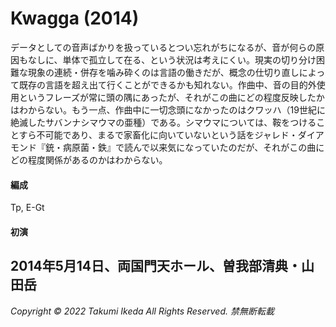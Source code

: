 # Kwagga (2014)

データとしての音声ばかりを扱っているとつい忘れがちになるが、音が何らの原因もなしに、単体で孤立して在る、という状況は考えにくい。現実の切り分け困難な現象の連続・併存を噛み砕くのは言語の働きだが、概念の仕切り直しによって既存の言語を超え出て行くことができるかも知れない。作曲中、音の目的外使用というフレーズが常に頭の隅にあったが、それがこの曲にどの程度反映したかはわからない。もう一点、作曲中に一切念頭になかったのはクワッハ（19世紀に絶滅したサバンナシマウマの亜種）である。シマウマについては、鞍をつけることすら不可能であり、まるで家畜化に向いていないという話をジャレド・ダイアモンド『銃・病原菌・鉄』で読んで以来気になっていたのだが、それがこの曲にどの程度関係があるのかはわからない。

#### 編成
Tp, E-Gt

#### 初演
2014年5月14日、両国門天ホール、曽我部清典・山田岳
---
*Copyright © 2022 Takumi Ikeda All Rights Reserved. 禁無断転載*